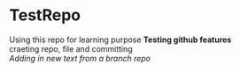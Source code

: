 # TestRepo
Using this repo for learning purpose
**Testing github features**  
craeting repo, file and committing  
*Adding in new text from a branch repo*

